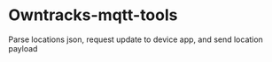 # Owntracks-mqtt-tools
Parse locations json, request update to device app, and send location payload
